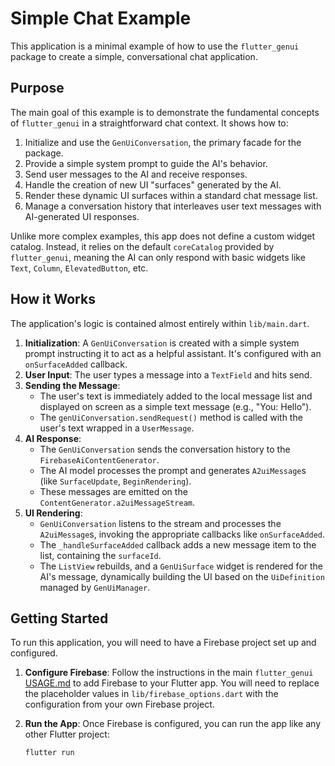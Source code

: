 # Simple Chat Example

This application is a minimal example of how to use the `flutter_genui` package to create a simple, conversational chat application.

## Purpose

The main goal of this example is to demonstrate the fundamental concepts of `flutter_genui` in a straightforward chat context. It shows how to:

1. Initialize and use the `GenUiConversation`, the primary facade for the package.
2. Provide a simple system prompt to guide the AI's behavior.
3. Send user messages to the AI and receive responses.
4. Handle the creation of new UI "surfaces" generated by the AI.
5. Render these dynamic UI surfaces within a standard chat message list.
6. Manage a conversation history that interleaves user text messages with AI-generated UI responses.

Unlike more complex examples, this app does not define a custom widget catalog. Instead, it relies on the default `coreCatalog` provided by `flutter_genui`, meaning the AI can only respond with basic widgets like `Text`, `Column`, `ElevatedButton`, etc.

## How it Works

The application's logic is contained almost entirely within `lib/main.dart`.

1. **Initialization**: A `GenUiConversation` is created with a simple system prompt instructing it to act as a helpful assistant. It's configured with an `onSurfaceAdded` callback.
2. **User Input**: The user types a message into a `TextField` and hits send.
3. **Sending the Message**:
   - The user's text is immediately added to the local message list and displayed on screen as a simple text message (e.g., "You: Hello").
   - The `genUiConversation.sendRequest()` method is called with the user's text wrapped in a `UserMessage`.
4. **AI Response**:
   - The `GenUiConversation` sends the conversation history to the `FirebaseAiContentGenerator`.
   - The AI model processes the prompt and generates `A2uiMessage`s (like `SurfaceUpdate`, `BeginRendering`).
   - These messages are emitted on the `ContentGenerator.a2uiMessageStream`.
5. **UI Rendering**:
   - `GenUiConversation` listens to the stream and processes the `A2uiMessage`s, invoking the appropriate callbacks like `onSurfaceAdded`.
   - The `_handleSurfaceAdded` callback adds a new message item to the list, containing the `surfaceId`.
   - The `ListView` rebuilds, and a `GenUiSurface` widget is rendered for the AI's message, dynamically building the UI based on the `UiDefinition` managed by `GenUiManager`.

## Getting Started

To run this application, you will need to have a Firebase project set up and configured.

1. **Configure Firebase**: Follow the instructions in the main `flutter_genui` [USAGE.md](../../packages/flutter_genui/USAGE.md) to add Firebase to your Flutter app. You will need to replace the placeholder values in `lib/firebase_options.dart` with the configuration from your own Firebase project.
2. **Run the App**: Once Firebase is configured, you can run the app like any other Flutter project:

   ```bash
   flutter run
   ```
